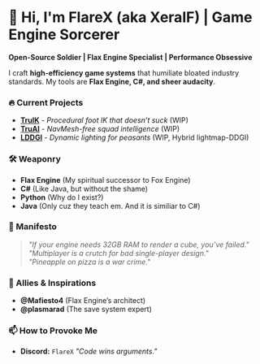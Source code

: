 # 👋 Hi, I'm FlareX (aka XeralF) | Game Engine Sorcerer

**Open-Source Soldier | Flax Engine Specialist | Performance Obsessive**  

I craft **high-efficiency game systems** that humiliate bloated industry standards. My tools are **Flax Engine, C#, and sheer audacity**.  

### 🔥 Current Projects  
- **[TruIK](https://github.com/FlareX/TruIK)** - *Procedural foot IK that doesn’t suck* (WIP)  
- **[TruAI](https://github.com/FlareX/TruAI)** - *NavMesh-free squad intelligence* (WIP)  
- **[LDDGI](https://github.com/FlareX/LDDGI)** - *Dynamic lighting for peasants* (WIP, Hybrid lightmap-DDGI)  

### 🛠️ Weaponry  
- **Flax Engine** (My spiritual successor to Fox Engine)  
- **C#** (Like Java, but without the shame)  
- **Python** (Why do I exist?) 
- **Java** (Only cuz they teach em. And it is similiar to C#)  

### 📜 Manifesto  
> *"If your engine needs 32GB RAM to render a cube, you’ve failed."*  
> *"Multiplayer is a crutch for bad single-player design."*  
> *"Pineapple on pizza is a war crime."*  

### 🤝 Allies & Inspirations  
- **@Mafiesto4** (Flax Engine’s architect)
- **@plasmarad** (The save system expert)

### 📫 How to Provoke Me  
- **Discord:** `FlareX`
*"Code wins arguments."*

